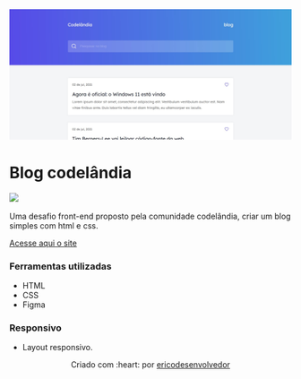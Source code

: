 <img src=".github/preview-blog-desafio-codelandia.jpg" alt="Preview do site blog codelândia." />

# Blog codelândia
 
<img src="https://img.shields.io/badge/Status-Concluido-green">

Uma desafio front-end proposto pela comunidade codelândia, criar um blog simples com html e css.

[Acesse aqui o site](https://ericodesenvolvedor.github.io/blog-desafio-codelandia/)

### Ferramentas utilizadas

- HTML
- CSS
- Figma

### Responsivo 

- Layout responsivo.

<p align="center">Criado com :heart: por 
  <a href="https://github.com/Ericodesenvolvedor">ericodesenvolvedor</a>
</p> 
